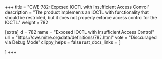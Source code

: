 +++
title = "CWE-782: Exposed IOCTL with Insufficient Access Control"
description	= "The product implements an IOCTL with functionality that should be restricted, but it does not properly enforce access control for the IOCTL."
weight = 782

[extra]
id = 782
name = "Exposed IOCTL with Insufficient Access Control"
url = "https://cwe.mitre.org/data/definitions/782.html"
vote = "Discouraged via Debug Mode"
clippy_helps = false
rust_docs_links = [
	
]
+++

